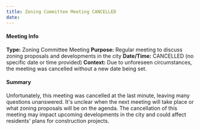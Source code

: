 ```yaml
---
title: Zoning Committee Meeting CANCELLED
date: 
---
```

#### Meeting Info
**Type:** Zoning Committee Meeting
**Purpose:** Regular meeting to discuss zoning proposals and developments in the city
**Date/Time:** CANCELLED (no specific date or time provided)
**Context:** Due to unforeseen circumstances, the meeting was cancelled without a new date being set.

#### Summary

Unfortunately, this meeting was cancelled at the last minute, leaving many questions unanswered. It's unclear when the next meeting will take place or what zoning proposals will be on the agenda. The cancellation of this meeting may impact upcoming developments in the city and could affect residents' plans for construction projects.

